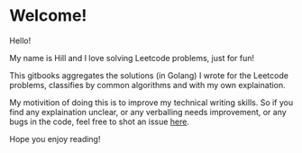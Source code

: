 # Welcome!

Hello! 

My name is Hill and I love solving Leetcode problems, just for fun! 

This gitbooks aggregates the solutions \(in Golang\) I wrote for the Leetcode problems, classifies by common algorithms and with my own explaination. 

My motivition of doing this is to improve my technical writing skills. So if you find any explaination unclear, or any verballing needs improvement, or any bugs in the code, feel free to shot an issue [here](https://github.com/loohill/Leetcode/issues).

Hope you enjoy reading!

